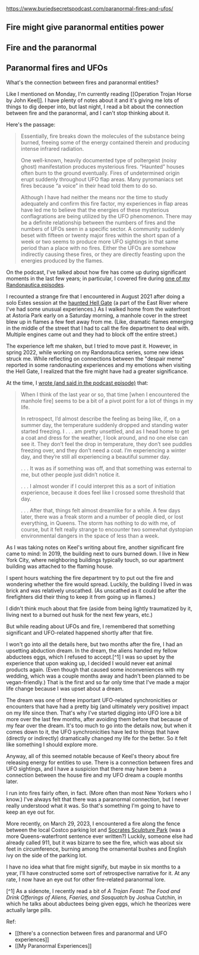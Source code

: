https://www.buriedsecretspodcast.com/paranormal-fires-and-ufos/

## Fire might give paranormal entities power

## Fire and the paranormal

## Paranormal fires and UFOs

What's the connection between fires and paranormal entities?


Like I mentioned on Monday, I'm currently reading [[Operation Trojan Horse by John Keel]]. I have plenty of notes about it and it's giving me lots of things to dig deeper into, but last night, I read a bit about the connection between fire and the paranormal, and I can't stop thinking about it.

Here's the passage:

> Essentially, fire breaks down the molecules of the substance being burned, freeing some of the energy contained therein and producing intense infrared radiation.
> 
> One well-known, heavily documented type of poltergeist (noisy ghost) manifestation produces mysterious fires. “Haunted” houses often burn to the ground eventually. Fires of undetermined origin erupt suddenly throughout UFO flap areas. Many pyromaniacs set fires because “a voice” in their head told them to do so.
> 
> Although I have had neither the means nor the time to study adequately and confirm this fire factor, my experiences in flap areas have led me to believe that the energies of these mysterious conflagrations are being utilized by the UFO phenomenon. There may be a definite relationship between the numbers of fires and the numbers of UFOs seen in a specific sector. A community suddenly beset with fifteen or twenty major fires within the short span of a week or two seems to produce more UFO sightings in that same period than a place with no fires. Either the UFOs are somehow indirectly causing these fires, or they are directly feasting upon the energies produced by the flames.

On the podcast, I've talked about how fire has come up during significant moments in the last few years; in particular, I covered fire during [one of my Randonautica episodes](https://www.buriedsecretspodcast.com/the-despair-meme-and-the-hell-gate-randonautica-series/). 

I recounted a strange fire that I encountered in August 2021 after doing a solo Estes session at the [haunted Hell Gate](https://www.buriedsecretspodcast.com/the-haunted-hell-gate-new-york-city/) (a part of the East River where I've had some unusual experiences.) As I walked home from the waterfront at Astoria Park early on a Saturday morning, a manhole cover in the street blew up in flames a few feet away from me. (Like, dramatic flames emerging in the middle of the street that I had to call the fire department to deal with. Multiple engines came out and they had to block off the entire street.)

The experience left me shaken, but I tried to move past it. However, in spring 2022, while working on my Randonautica series, some new ideas struck me. While reflecting on connections between the "despair meme" reported in some randonauting experiences and my emotions when visiting the Hell Gate, I realized that the fire might have had a greater significance. 

At the time, I [wrote (and said in the podcast episode)](https://www.buriedsecretspodcast.com/the-despair-meme-and-the-hell-gate-randonautica-series/) that:
> When I think of the last year or so, that time [when I encountered the manhole fire] seems to be a bit of a pivot point for a lot of things in my life.
> 
> In retrospect, I’d almost describe the feeling as being like, if, on a summer day, the temperature suddenly dropped and standing water started freezing. I . . . am pretty unsettled, and as I head home to get a coat and dress for the weather, I look around, and no one else can see it. They don’t feel the drop in temperature, they don’t see puddles freezing over, and they don’t need a coat. I’m experiencing a winter day, and they’re still all experiencing a beautiful summer day.
> 
> . . . It was as if something was off, and that something was external to me, but other people just didn’t notice it.
> 
> . . . I almost wonder if I could interpret this as a sort of initiation experience, because it does feel like I crossed some threshold that day.
> 
> . . . After that, things felt almost dreamlike for a while. A few days later, there was a freak storm and a number of people died, or lost everything, in Queens. The storm has nothing to do with me, of course, but it felt really strange to encounter two somewhat dystopian environmental dangers in the space of less than a week.

As I was taking notes on Keel's writing about fire, another significant fire came to mind: In 2019, the building next to ours burned down. I live in New York City, where neighboring buildings typically touch, so our apartment building was attached to the flaming house. 

I spent hours watching the fire department try to put out the fire and wondering whether the fire would spread. Luckily, the building I lived in was brick and was relatively unscathed. (As unscathed as it could be after the firefighters did their thing to keep it from going up in flames.)

I didn't think much about that fire (aside from being lightly traumatized by it, living next to a burned out husk for the next few years, etc.) 

But while reading about UFOs and fire, I remembered that something significant and UFO-related happened shortly after that fire. 

I won't go into all the details here, but two months after the fire, I had an upsetting abduction dream. In the dream, the aliens handed my fellow abductees eggs, which I refused to accept.[^1] I was so upset by the experience that upon waking up, I decided I would never eat animal products again. (Even though that caused some inconveniences with my wedding, which was a couple months away and hadn't been planned to be vegan-friendly.) That is the first and so far only time that I've made a major life change because I was upset about a dream.

The dream was one of three important UFO-related synchronicities or encounters that have had a pretty big (and ultimately very positive) impact on my life since then. That's why I've started digging into UFO lore a bit more over the last few months, after avoiding them before that because of my fear over the dream. It's too much to go into the details now, but when it comes down to it, the UFO synchronicities have led to things that have (directly or indirectly) dramatically changed my life for the better. So it felt like something I should explore more.

Anyway, all of this seemed notable because of Keel's theory about fire releasing energy for entities to use. There is a connection between fires and UFO sightings, and I have a suspicion that there may have been a connection between the house fire and my UFO dream a couple months later.

I run into fires fairly often, in fact. (More often than most New Yorkers who I know.) I've always felt that there was a paranormal connection, but I never really understood what it was. So that's something I'm going to have to keep an eye out for.

More recently, on March 29, 2023, I encountered a fire along the fence between the local Costco parking lot and [Socrates Sculpture Park](https://www.buriedsecretspodcast.com/tombstones-around-socrates-sculpture-park/) (was a more Queens-waterfront sentence ever written?) Luckily, someone else had already called 911, but it was bizarre to see the fire, which was about six feet in circumference, burning among the ornamental bushes and English ivy on the side of the parking lot. 

I have no idea what that fire might signify, but maybe in six months to a year, I'll have constructed some sort of retrospective narrative for it. At any rate, I now have an eye out for other fire-related paranormal lore.



[^1] As a sidenote, I recently read a bit of *A Trojan Feast: The Food and Drink Offerings of Aliens, Faeries, and Sasquatch* by Joshua Cutchin, in which he talks about abductees being given eggs, which he theorizes were actually large pills.



Ref:
- [[there's a connection between fires and paranormal and UFO experiences]]
- [[My Paranormal Experiences]]